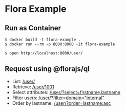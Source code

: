 # Flora Example

## Run as Container

```
$ docker build -t flora-example .
$ docker run --rm -p 8000:8000 -it flora-example

$ open http://localhost:8000/user/
```

## Request using @florajs/ql

* List: [/user/](http://localhost:8000/user/)
* Retrieve: [/user/1001](http://localhost:8000/user/1001)
* Select attributes: [/user/?select=firstname,lastname](http://localhost:8000/user/?select=firstname,lastname)
* Filter users: [/user/?filter=domain="internal"](http://localhost:8000/user/?filter=domain="internal")
* Order by lastname: [/user/?order=lastname:asc](http://localhost:8000/user/?order=lastname:asc)
